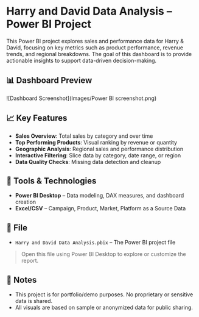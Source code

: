 # Harry and David Data Analysis – Power BI Project

This Power BI project explores sales and performance data for Harry & David, focusing on key metrics such as product performance, revenue trends, and regional breakdowns. The goal of this dashboard is to provide actionable insights to support data-driven decision-making.

## 📊 Dashboard Preview

![Dashboard Screenshot](Images/Power BI screenshot.png)

## 📈 Key Features

- **Sales Overview**: Total sales by category and over time
- **Top Performing Products**: Visual ranking by revenue or quantity
- **Geographic Analysis**: Regional sales and performance distribution
- **Interactive Filtering**: Slice data by category, date range, or region
- **Data Quality Checks**: Missing data detection and cleanup

## 🔧 Tools & Technologies

- **Power BI Desktop** – Data modeling, DAX measures, and dashboard creation
- **Excel/CSV** – Campaign, Product, Market, Platform as a Source Data

## 📂 File

- `Harry and David Data Analysis.pbix` – The Power BI project file

> Open this file using Power BI Desktop to explore or customize the report.

## 📌 Notes

- This project is for portfolio/demo purposes. No proprietary or sensitive data is shared.
- All visuals are based on sample or anonymized data for public sharing.
